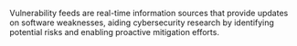 Vulnerability feeds are real-time information sources that provide updates on software weaknesses, aiding cybersecurity research by identifying potential risks and enabling proactive mitigation efforts.